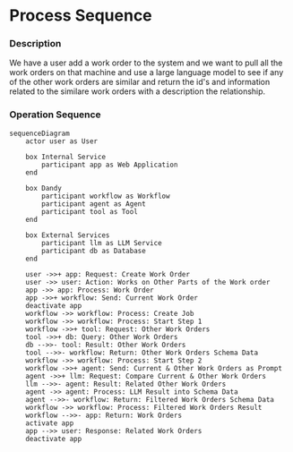 # Process Sequence

### Description
We have a user add a work order to the system and we want to pull all the work orders on that machine and use a large language model to see if any of the other work orders are similar and return the id's and information related to the similare work orders with a description the relationship.

### Operation Sequence

```mermaid
sequenceDiagram
    actor user as User

    box Internal Service
        participant app as Web Application
    end

    box Dandy
        participant workflow as Workflow
        participant agent as Agent
        participant tool as Tool
    end

    box External Services
        participant llm as LLM Service
        participant db as Database
    end

    user ->>+ app: Request: Create Work Order
    user ->> user: Action: Works on Other Parts of the Work order
    app ->> app: Process: Work Order
    app ->>+ workflow: Send: Current Work Order
    deactivate app
    workflow ->> workflow: Process: Create Job
    workflow ->> workflow: Process: Start Step 1
    workflow ->>+ tool: Request: Other Work Orders
    tool ->>+ db: Query: Other Work Orders
    db -->>- tool: Result: Other Work Orders
    tool -->>- workflow: Return: Other Work Orders Schema Data
    workflow ->> workflow: Process: Start Step 2
    workflow ->>+ agent: Send: Current & Other Work Orders as Prompt
    agent ->>+ llm: Request: Compare Current & Other Work Orders
    llm -->>- agent: Result: Related Other Work Orders
    agent ->> agent: Process: LLM Result into Schema Data
    agent -->>- workflow: Return: Filtered Work Orders Schema Data
    workflow ->> workflow: Process: Filtered Work Orders Result
    workflow -->>- app: Return: Work Orders
    activate app
    app -->> user: Response: Related Work Orders
    deactivate app

```